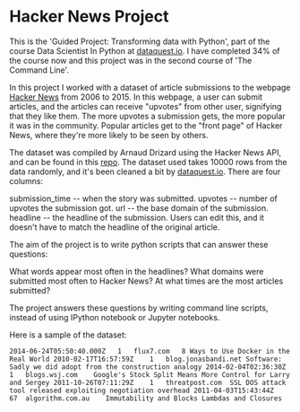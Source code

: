 # Hacker News Project

This is the
'Guided Project: Transforming data with Python', part of the course Data Scientist In Python at [dataquest.io](). I have completed 34% of the course now and this project was in the second course of 'The Command Line'.


In this project I worked with a dataset of article submissions to the webpage [Hacker News](https://news.ycombinator.com) from 2006 to 2015. In this webpage, a user can submit articles, and the articles can receive "upvotes" from other user, signifying that they like them. The more upvotes a submission gets, the more popular it was in the community. Popular articles get to the "front page" of Hacker News, where they're more likely to be seen by others.

The dataset was compiled by Arnaud Drizard using the Hacker News API, and can be found in this  [repo](https://github.com/arnauddri/hn). The dataset used takes 10000 rows from the data randomly, and it's been cleaned a bit by [dataquest.io](). There are four columns:

submission_time -- when the story was submitted.
upvotes -- number of upvotes the submission got.
url -- the base domain of the submission.
headline -- the headline of the submission. Users can edit this, and it doesn't have to match the headline of the original article.

The aim of the project is to  write python scripts that can answer these questions:

What words appear most often in the headlines?
What domains were submitted most often to Hacker News?
At what times are the most articles submitted?

The project answers these questions by writing command line scripts, instead of using IPython notebook or Jupyter notebooks.

Here is a sample of the dataset:

`2014-06-24T05:50:40.000Z	1	flux7.com	8 Ways to Use Docker in the Real World
2010-02-17T16:57:59Z	1	blog.jonasbandi.net	Software: Sadly we did adopt from the construction analogy
2014-02-04T02:36:30Z	1	blogs.wsj.com	 Google's Stock Split Means More Control for Larry and Sergey
2011-10-26T07:11:29Z	1	threatpost.com	SSL DOS attack tool released exploiting negotiation overhead
2011-04-03T15:43:44Z	67	algorithm.com.au	Immutability and Blocks Lambdas and Closures`
